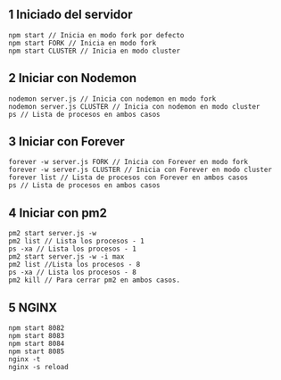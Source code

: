 ## 1 Iniciado del servidor
```
npm start // Inicia en modo fork por defecto
npm start FORK // Inicia en modo fork
npm start CLUSTER // Inicia en modo cluster
```

## 2 Iniciar con Nodemon
```
nodemon server.js // Inicia con nodemon en modo fork
nodemon server.js CLUSTER // Inicia con nodemon en modo cluster
ps // Lista de procesos en ambos casos
```

## 3 Iniciar con Forever
```
forever -w server.js FORK // Inicia con Forever en modo fork
forever -w server.js CLUSTER // Inicia con Forever en modo cluster
forever list // Lista de procesos con Forever en ambos casos
ps // Lista de procesos en ambos casos
```

## 4 Iniciar con pm2
```
pm2 start server.js -w  
pm2 list // Lista los procesos - 1
ps -xa // Lista los procesos - 1
pm2 start server.js -w -i max  
pm2 list //Lista los procesos - 8
ps -xa // Lista los procesos - 8
pm2 kill // Para cerrar pm2 en ambos casos.
```

## 5 NGINX
```
npm start 8082
npm start 8083
npm start 8084
npm start 8085
nginx -t 
nginx -s reload
```